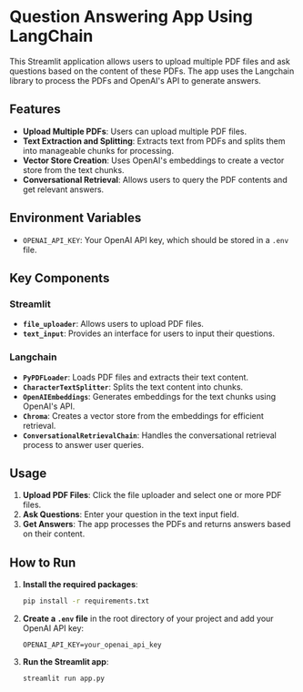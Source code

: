 # Question Answering App Using LangChain

This Streamlit application allows users to upload multiple PDF files and ask questions based on the content of these PDFs. The app uses the Langchain library to process the PDFs and OpenAI's API to generate answers.

## Features

- **Upload Multiple PDFs**: Users can upload multiple PDF files.
- **Text Extraction and Splitting**: Extracts text from PDFs and splits them into manageable chunks for processing.
- **Vector Store Creation**: Uses OpenAI's embeddings to create a vector store from the text chunks.
- **Conversational Retrieval**: Allows users to query the PDF contents and get relevant answers.

## Environment Variables

- `OPENAI_API_KEY`: Your OpenAI API key, which should be stored in a `.env` file.

## Key Components

### Streamlit

- **`file_uploader`**: Allows users to upload PDF files.
- **`text_input`**: Provides an interface for users to input their questions.

### Langchain

- **`PyPDFLoader`**: Loads PDF files and extracts their text content.
- **`CharacterTextSplitter`**: Splits the text content into chunks.
- **`OpenAIEmbeddings`**: Generates embeddings for the text chunks using OpenAI's API.
- **`Chroma`**: Creates a vector store from the embeddings for efficient retrieval.
- **`ConversationalRetrievalChain`**: Handles the conversational retrieval process to answer user queries.

## Usage

1. **Upload PDF Files**: Click the file uploader and select one or more PDF files.
2. **Ask Questions**: Enter your question in the text input field.
3. **Get Answers**: The app processes the PDFs and returns answers based on their content.

## How to Run

1. **Install the required packages**:
   ```bash
   pip install -r requirements.txt
   ```

2. **Create a `.env` file** in the root directory of your project and add your OpenAI API key:
   ```
   OPENAI_API_KEY=your_openai_api_key
   ```

3. **Run the Streamlit app**:
   ```bash
   streamlit run app.py
   ```
